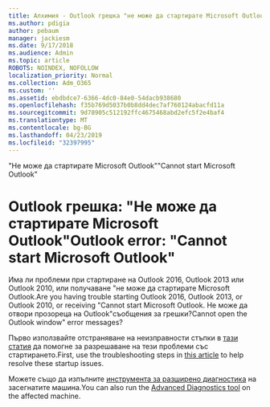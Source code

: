 ```yaml
---
title: Алхимия - Outlook грешка "не може да стартирате Microsoft Outlook"
ms.author: pdigia
author: pebaum
manager: jackiesm
ms.date: 9/17/2018
ms.audience: Admin
ms.topic: article
ROBOTS: NOINDEX, NOFOLLOW
localization_priority: Normal
ms.collection: Adm_O365
ms.custom: ''
ms.assetid: ebdbdce7-6366-4dc0-84e0-54dacb938680
ms.openlocfilehash: f35b769d5037b0b8dd4dec7af760124abacfd11a
ms.sourcegitcommit: 9d78905c512192ffc4675468abd2efc5f2e4baf4
ms.translationtype: MT
ms.contentlocale: bg-BG
ms.lasthandoff: 04/23/2019
ms.locfileid: "32397995"
---
```

<span data-ttu-id="c8ebc-102">"Не може да стартирате Microsoft Outlook"</span><span class="sxs-lookup"><span data-stu-id="c8ebc-102">"Cannot start Microsoft Outlook"</span></span>

# <a name="outlook-error-cannot-start-microsoft-outlook"></a><span data-ttu-id="c8ebc-103">Outlook грешка: "Не може да стартирате Microsoft Outlook"</span><span class="sxs-lookup"><span data-stu-id="c8ebc-103">Outlook error: "Cannot start Microsoft Outlook"</span></span>

<span data-ttu-id="c8ebc-104">Има ли проблеми при стартиране на Outlook 2016, Outlook 2013 или Outlook 2010, или получаване "не може да стартирате Microsoft Outlook.</span><span class="sxs-lookup"><span data-stu-id="c8ebc-104">Are you having trouble starting Outlook 2016, Outlook 2013, or Outlook 2010, or receiving "Cannot start Microsoft Outlook.</span></span> <span data-ttu-id="c8ebc-105">Не може да отвори прозореца на Outlook"съобщения за грешки?</span><span class="sxs-lookup"><span data-stu-id="c8ebc-105">Cannot open the Outlook window" error messages?</span></span>
  
<span data-ttu-id="c8ebc-106">Първо използвайте отстраняване на неизправности стъпки в [тази статия](https://support.office.com/article/I-can-t-start-Microsoft-Outlook-2016-2013-or-2010-or-receive-the-error-Cannot-start-Microsoft-Office-Outlook-Cannot-open-the-Outlook-Window-d1f69da6-b333-4650-97bf-4d77bd7abb85) да помогне за разрешаване на тези проблеми със стартирането.</span><span class="sxs-lookup"><span data-stu-id="c8ebc-106">First, use the troubleshooting steps in [this article](https://support.office.com/article/I-can-t-start-Microsoft-Outlook-2016-2013-or-2010-or-receive-the-error-Cannot-start-Microsoft-Office-Outlook-Cannot-open-the-Outlook-Window-d1f69da6-b333-4650-97bf-4d77bd7abb85) to help resolve these startup issues.</span></span> 
  
<span data-ttu-id="c8ebc-107">Можете също да изпълните [инструмента за разширено диагностика](https://aka.ms/SaRA-OutlookAdvDiagnostics) на засегнатите машина.</span><span class="sxs-lookup"><span data-stu-id="c8ebc-107">You can also run the [Advanced Diagnostics tool](https://aka.ms/SaRA-OutlookAdvDiagnostics) on the affected machine.</span></span> 
  

